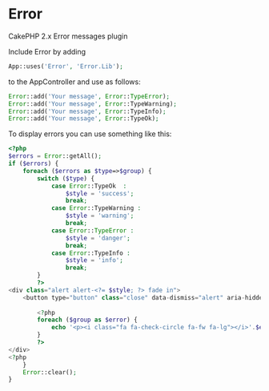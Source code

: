 Error
=====

CakePHP 2.x Error messages plugin

Include Error by adding 

```php
App::uses('Error', 'Error.Lib');
```

to the AppController and use as follows:

```php
Error::add('Your message', Error::TypeError);
Error::add('Your message', Error::TypeWarning);
Error::add('Your message', Error::TypeInfo);
Error::add('Your message', Error::TypeOk);
```

To display errors you can use something like this:

```php
<?php
$errors = Error::getAll();
if ($errors) {
	foreach ($errors as $type=>$group) {
		switch ($type) {
			case Error::TypeOk 	:
				$style = 'success';
				break;
			case Error::TypeWarning :
				$style = 'warning';
				break;
			case Error::TypeError :
				$style = 'danger';
				break;
			case Error::TypeInfo :
				$style = 'info';
				break;
		}
		?>
<div class="alert alert-<?= $style; ?> fade in">
	<button type="button" class="close" data-dismiss="alert" aria-hidden="true">×</button>
	
		<?php
		foreach ($group as $error) {
			echo '<p><i class="fa fa-check-circle fa-fw fa-lg"></i>'.$error.'</p>';
		}
		?>
</div>
<?php
	}
	Error::clear();
}

```
